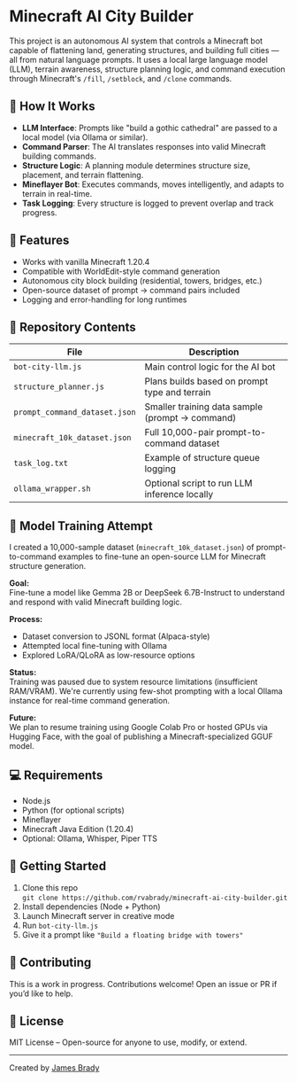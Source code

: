# Minecraft AI City Builder

This project is an autonomous AI system that controls a Minecraft bot capable of flattening land, generating structures, and building full cities — all from natural language prompts. It uses a local large language model (LLM), terrain awareness, structure planning logic, and command execution through Minecraft's `/fill`, `/setblock`, and `/clone` commands.

## 🔧 How It Works

- **LLM Interface**: Prompts like "build a gothic cathedral" are passed to a local model (via Ollama or similar).
- **Command Parser**: The AI translates responses into valid Minecraft building commands.
- **Structure Logic**: A planning module determines structure size, placement, and terrain flattening.
- **Mineflayer Bot**: Executes commands, moves intelligently, and adapts to terrain in real-time.
- **Task Logging**: Every structure is logged to prevent overlap and track progress.

## 🧠 Features

- Works with vanilla Minecraft 1.20.4
- Compatible with WorldEdit-style command generation
- Autonomous city block building (residential, towers, bridges, etc.)
- Open-source dataset of prompt → command pairs included
- Logging and error-handling for long runtimes

## 📁 Repository Contents

| File | Description |
|------|-------------|
| `bot-city-llm.js` | Main control logic for the AI bot |
| `structure_planner.js` | Plans builds based on prompt type and terrain |
| `prompt_command_dataset.json` | Smaller training data sample (prompt → command) |
| `minecraft_10k_dataset.json` | Full 10,000-pair prompt-to-command dataset |
| `task_log.txt` | Example of structure queue logging |
| `ollama_wrapper.sh` | Optional script to run LLM inference locally |

## 🧠 Model Training Attempt

I created a 10,000-sample dataset (`minecraft_10k_dataset.json`) of prompt-to-command examples to fine-tune an open-source LLM for Minecraft structure generation.

**Goal:**  
Fine-tune a model like Gemma 2B or DeepSeek 6.7B-Instruct to understand and respond with valid Minecraft building logic.

**Process:**  
- Dataset conversion to JSONL format (Alpaca-style)
- Attempted local fine-tuning with Ollama
- Explored LoRA/QLoRA as low-resource options

**Status:**  
Training was paused due to system resource limitations (insufficient RAM/VRAM). We're currently using few-shot prompting with a local Ollama instance for real-time command generation.

**Future:**  
We plan to resume training using Google Colab Pro or hosted GPUs via Hugging Face, with the goal of publishing a Minecraft-specialized GGUF model.

## 💻 Requirements

- Node.js
- Python (for optional scripts)
- Mineflayer
- Minecraft Java Edition (1.20.4)
- Optional: Ollama, Whisper, Piper TTS

## 🚀 Getting Started

1. Clone this repo  
   `git clone https://github.com/rvabrady/minecraft-ai-city-builder.git`
2. Install dependencies (Node + Python)
3. Launch Minecraft server in creative mode
4. Run `bot-city-llm.js`
5. Give it a prompt like `"Build a floating bridge with towers"`

## 🤝 Contributing

This is a work in progress. Contributions welcome! Open an issue or PR if you’d like to help.

## 📜 License

MIT License – Open-source for anyone to use, modify, or extend.

---

Created by [James Brady](https://github.com/rvabrady)

